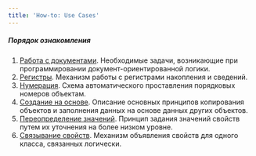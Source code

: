 ```yaml
---
title: 'How-to: Use Cases'
---
```


##### Порядок ознакомления

1.  [Работа с документами](How-to_Работа_с_документами.md). Необходимые задачи, возникающие при программировании документ-ориентированной логики.
2.  [Регистры](How-to_Регистры.md). Механизм работы с регистрами накопления и сведений.
3.  [Нумерация](How-to_Нумерация.md). Схема автоматического проставления порядковых номеров объектам.
4.  [Создание на основе](How-to_Создание_на_основе.md). Описание основных принципов копирования объектов и заполнения данных на основе данных других объектов.
5.  [Переопределение значений](How-to_Переопределение_значений.md). Принцип задания значений свойств путем их уточнения на более низком уровне.
6.  [Связывание свойств](How-to_Связывание_свойств.md). Механизм объявления свойств для одного класса, связанных логически.
